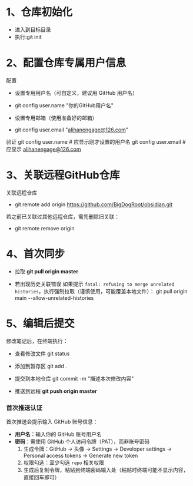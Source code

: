 # 1、仓库初始化
- 进入到目标目录
- 执行:git init

# 2、配置仓库专属用户信息
配置
- 设置专用用户名（可自定义，建议用 GitHub 用户名） 
- git config user.name "你的GitHub用户名" 

- 设置专用邮箱（使用准备好的邮箱） 
- git config user.email "alihanengage@126.com"

验证
git config user.name # 应显示刚才设置的用户名 
git config user.email # 应显示 alihanengage@126.com

# 3、关联远程GitHub仓库
关联远程仓库
- git remote add origin https://github.com/BigDogRoot/obsidian.git

若之前已关联过其他远程仓库，需先删除旧关联：
- git remote remove origin

# 4、首次同步
- 拉取
**git pull origin master**

-  若出现历史关联错误
如果提示 `fatal: refusing to merge unrelated histories`，执行强制拉取（谨慎使用，可能覆盖本地文件）：
git pull origin main --allow-unrelated-histories

# 5、编辑后提交
修改笔记后，在终端执行：

- 查看修改文件
git status

- 添加到暂存区
git add .

- 提交到本地仓库
git commit -m "描述本次修改内容"

- 推送到远程
**git push origin master**


### 首次推送认证

首次推送会提示输入 GitHub 账号信息：

- **用户名**：输入你的 GitHub 账号用户名
- **密码**：需使用 GitHub 个人访问令牌（PAT），而非账号密码
    1. 生成令牌：GitHub → 头像 → Settings → Developer settings → Personal access tokens → Generate new token
    2. 权限勾选：至少勾选 `repo` 相关权限
    3. 生成后复制令牌，粘贴到终端密码输入处（粘贴时终端可能不显示内容，直接回车即可）